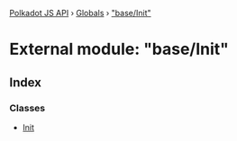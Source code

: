 [Polkadot JS API](../README.md) › [Globals](../globals.md) › ["base/Init"](_base_init_.md)

# External module: "base/Init"

## Index

### Classes

* [Init](../classes/_base_init_.init.md)

